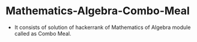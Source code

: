 # Mathematics-Algebra-Combo-Meal
- It consists of solution of hackerrank of Mathematics of Algebra module called as Combo Meal.

